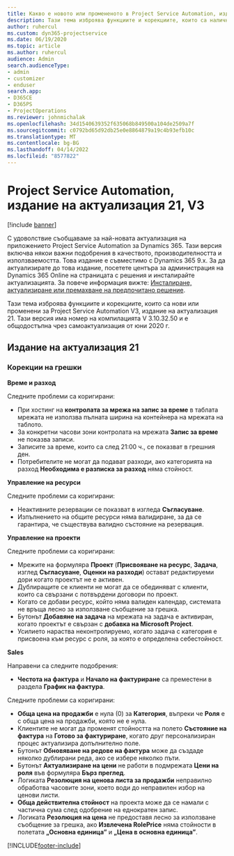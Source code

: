 ```yaml
---
title: Какво е новото или промененото в Project Service Automation, издание на актуализация 21, V3
description: Тази тема изброява функциите и корекциите, които са налични в Project Service Automation V3, издание на актуализация 21, V3.
author: ruhercul
ms.custom: dyn365-projectservice
ms.date: 06/19/2020
ms.topic: article
ms.author: ruhercul
audience: Admin
search.audienceType:
- admin
- customizer
- enduser
search.app:
- D365CE
- D365PS
- ProjectOperations
ms.reviewer: johnmichalak
ms.openlocfilehash: 34d1540639352f635068b849500a104de2509a7f
ms.sourcegitcommit: c0792bd65d92db25e0e8864879a19c4b93efb10c
ms.translationtype: MT
ms.contentlocale: bg-BG
ms.lasthandoff: 04/14/2022
ms.locfileid: "8577822"
---
```

# <a name="project-service-automation-update-release-21-v3"></a>Project Service Automation, издание на актуализация 21, V3

[!include [banner](../includes/psa-now-project-operations.md)]

С удоволствие съобщаваме за най-новата актуализация на приложението Project Service Automation за Dynamics 365. Тази версия включва някои важни подобрения в качеството, производителността и използваемостта. Това издание е съвместимо с Dynamics 365 9.x. За да актуализирате до това издание, посетете центъра за администрация на Dynamics 365 Online на страницата с решения и инсталирайте актуализацията. За повече информация вижте: [Инсталиране, актуализиране или премахване на предпочитано решение](/power-platform/admin/install-remove-preferred-solution).

Тази тема изброява функциите и корекциите, които са нови или променени за Project Service Automation V3, издание на актуализация 21. Тази версия има номер на компилацията V 3.10.32.50 и е общодостъпна чрез самоактуализация от юни 2020 г.

## <a name="update-release-21"></a>Издание на актуализация 21

### <a name="bug-fixes"></a>Корекции на грешки

**Време и разход**

Следните проблеми са коригирани:

- При хостинг на **контролата за мрежа на запис за време** в таблата мрежата не използва пълната ширина на контейнера на мрежата на таблото.
- За конкретни часови зони контролата на мрежата **Запис за време** не показва записи.
- Записите за време, които са след 21:00 ч., се показват в грешния ден.
- Потребителите не могат да подават разходи, ако категорията на разход **Необходима е разписка за разход** няма стойност.

**Управление на ресурси**

Следните проблеми са коригирани:

- Неактивните резервации се показват в изгледа **Съгласуване**.
- Изпълнението на общите ресурси няма валидиране, за да се гарантира, че съществува валидно състояние на резервация.

**Управление на проекти**

Следните проблеми са коригирани:

- Мрежите на формуляра **Проект** (**Присвояване на ресурс**, **Задача**, изглед **Съгласуване**, **Оценки на разходи**) остават редактируеми дори когато проектът не е активен.
- Дублиращите се клиенти не могат да се обединяват с клиенти, които са свързани с потвърдени договори по проект.
- Когато се добави ресурс, който няма валиден календар, системата не връща лесно за използване съобщение за грешка.
- Бутонът **Добавяне на задача** на мрежата на задача е активиран, когато проектът е свързан с **добавка на Microsoft Project**.
- Усилието нараства неконтролируемо, когато задача с категория е присвоена към ресурс с роля, за която е определена себестойност.

**Sales**

Направени са следните подобрения:

- **Честота на фактура** и **Начало на фактуриране** са преместени в раздела **График на фактура**.

Следните проблеми са коригирани:

- **Обща цена на продажби** е нула (0) за **Категория**, въпреки че **Роля** е с обща цена на продажби, която не е нула.
- Клиентите не могат да променят стойността на полето **Състояние на фактура** на **Готово за фактуриране**, когато друг персонализиран процес актуализира допълнително поле.
- Бутонът **Обновяване на редове на фактура** може да създаде няколко дублирани реда, ако се избере няколко пъти.
- Бутонът **Актуализиране на цени** не работи в подмрежата **Цени на роля** във формуляра **Бърз преглед**.
- Логиката **Резолюция на ценова листа за продажби** неправилно обработва часовите зони, което води до неправилен избор на ценови листи.
- **Обща действителна стойност** на проекта може да се намали с частична сума след одобрение на еднократен запис.
- Логиката **Резолюция на цена** не предоставя лесно за използване съобщение за грешка, ако **Извлечена RolePrice** няма стойности в полетата **„Основна единица”** и **„Цена в основна единица”**.


[!INCLUDE[footer-include](../includes/footer-banner.md)]

